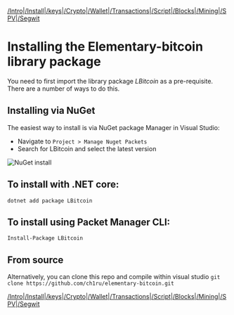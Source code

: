 [/Intro](/index.md)|[/Install](/install.md)|[/keys](/keys.md)|[/Crypto](ecc.md)|[/Wallet](wallet.md)|[/Transactions](transactions.md)|[/Script](script.md)|[/Blocks](blocks.md)|[/Mining](/mining.md)|[/SPV](spv.md)|[/Segwit](segwit.md)

# Installing the Elementary-bitcoin library package

You need to first import the library package *LBitcoin* as a pre-requisite. There are a number of ways to do this. 

## Installing via NuGet

The easiest way to install is via NuGet package Manager in Visual Studio:

- Navigate to ```Project > Manage Nuget Packets```
- Search for LBitcoin and select the latest version

![NuGet install](https://github.com/ch1ru/elementary-bitcoin/blob/main/docs/assets/Nuget%20install.png)

## To install with .NET core:

```dotnet add package LBitcoin```

## To install using Packet Manager CLI:

```Install-Package LBitcoin```

## From source

Alternatively, you can clone this repo and compile within visual studio
```git clone https://github.com/ch1ru/elementary-bitcoin.git```

[/Intro](/index.md)|[/Install](/install.md)|[/keys](/keys.md)|[/Crypto](ecc.md)|[/Wallet](wallet.md)|[/Transactions](transactions.md)|[/Script](script.md)|[/Blocks](blocks.md)|[/Mining](/mining.md)|[/SPV](spv.md)|[/Segwit](segwit.md)
